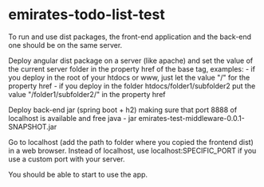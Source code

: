 # emirates-todo-list-test
To run and use dist packages, the front-end application and the back-end one should be on the same server.

Deploy angular dist package on a server (like apache) and set the value of the current server folder in the property href of the base tag, examples:
	- if you deploy in the root of your htdocs or www, just let the value "/" for the property href
	- if you deploy in the folder htdocs/folder1/subfolder2 put the value "/folder1/subfolder2/" in the property href

Deploy back-end jar (spring boot + h2) making sure that port 8888 of localhost is available and free
	java - jar emirates-test-middleware-0.0.1-SNAPSHOT.jar

Go to localhost (add the path to folder where you copied the frontend dist) in a web browser.
Instead of localhost, use localhost:SPECIFIC_PORT if you use a custom port with your server.

You should be able to start to use the app.
